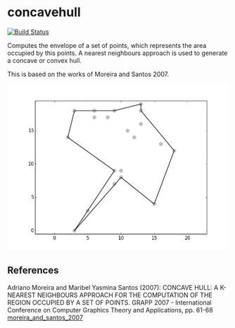 # concavehull
[![Build Status](https://travis-ci.org/sebastianbeyer/concavehull.svg?branch=master)](https://travis-ci.org/sebastianbeyer/concavehull)

Computes the envelope of a set of points, which represents the area occupied by
this points. A nearest neighbours approach is used to generate a concave or convex
hull.

This is based on the works of Moreira and Santos 2007.

![example](./doc/figure_1.png)



## References
Adriano Moreira and Maribel Yasmina Santos (2007): CONCAVE HULL: A K-NEAREST NEIGHBOURS APPROACH FOR THE COMPUTATION OF THE REGION OCCUPIED BY A SET OF POINTS. GRAPP 2007 - International Conference on Computer Graphics Theory and Applications, pp. 61-68
[moreira_and_santos_2007](http://repositorium.sdum.uminho.pt/bitstream/1822/6429/1/ConcaveHull_ACM_MYS.pdf)
